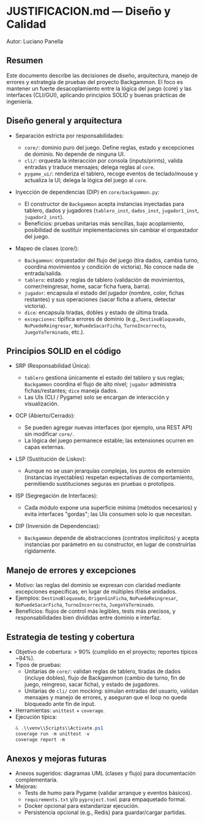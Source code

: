# JUSTIFICACION.md — Diseño y Calidad

Autor: Luciano Panella

Resumen
-------
Este documento describe las decisiones de diseño, arquitectura, manejo de errores y estrategia de pruebas del proyecto Backgammon. El foco es mantener un fuerte desacoplamiento entre la lógica del juego (core) y las interfaces (CLI/GUI), aplicando principios SOLID y buenas prácticas de ingeniería.

Diseño general y arquitectura
----------------------------
- Separación estricta por responsabilidades:
	- `core/`: dominio puro del juego. Define reglas, estado y excepciones de dominio. No depende de ninguna UI.
	- `cli/`: orquesta la interacción por consola (inputs/prints), valida entradas y traduce mensajes; delega reglas al `core`.
	- `pygame_ui/`: renderiza el tablero, recoge eventos de teclado/mouse y actualiza la UI; delega la lógica del juego al `core`.

- Inyección de dependencias (DIP) en `core/backgammon.py`:
	- El constructor de `Backgammon` acepta instancias inyectadas para tablero, dados y jugadores (`tablero_inst`, `dados_inst`, `jugador1_inst`, `jugador2_inst`).
	- Beneficios: pruebas unitarias más sencillas, bajo acoplamiento, posibilidad de sustituir implementaciones sin cambiar el orquestador del juego.

- Mapeo de clases (core/):
	- `Backgammon`: orquestador del flujo del juego (tira dados, cambia turno, coordina movimientos y condición de victoria). No conoce nada de entrada/salida.
	- `tablero`: estado y reglas de tablero (validación de movimientos, comer/reingresar, home, sacar ficha fuera, barra).
	- `jugador`: encapsula el estado del jugador (nombre, color, fichas restantes) y sus operaciones (sacar ficha a afuera, detectar victoria).
	- `dice`: encapsula tiradas, dobles y estado de última tirada.
	- `excepciones`: tipifica errores de dominio (e.g., `DestinoBloqueado`, `NoPuedeReingresar`, `NoPuedeSacarFicha`, `TurnoIncorrecto`, `JuegoYaTerminado`, etc.).

Principios SOLID en el código
-----------------------------
- SRP (Responsabilidad Única):
	- `tablero` gestiona únicamente el estado del tablero y sus reglas; `Backgammon` coordina el flujo de alto nivel; `jugador` administra fichas/restantes; `dice` maneja dados.
	- Las UIs (CLI / Pygame) solo se encargan de interacción y visualización.

- OCP (Abierto/Cerrado):
	- Se pueden agregar nuevas interfaces (por ejemplo, una REST API) sin modificar `core/`.
	- La lógica del juego permanece estable; las extensiones ocurren en capas externas.

- LSP (Sustitución de Liskov):
	- Aunque no se usan jerarquías complejas, los puntos de extensión (instancias inyectables) respetan expectativas de comportamiento, permitiendo sustituciones seguras en pruebas o prototipos.

- ISP (Segregación de Interfaces):
	- Cada módulo expone una superficie mínima (métodos necesarios) y evita interfaces "gordas"; las UIs consumen solo lo que necesitan.

- DIP (Inversión de Dependencias):
	- `Backgammon` depende de abstracciones (contratos implícitos) y acepta instancias por parámetro en su constructor, en lugar de construirlas rígidamente.

Manejo de errores y excepciones
-------------------------------
- Motivo: las reglas del dominio se expresan con claridad mediante excepciones específicas, en lugar de múltiples if/else anidados.
- Ejemplos: `DestinoBloqueado`, `OrigenSinFicha`, `NoPuedeReingresar`, `NoPuedeSacarFicha`, `TurnoIncorrecto`, `JuegoYaTerminado`.
- Beneficios: flujos de control más legibles, tests más precisos, y responsabilidades bien divididas entre dominio e interfaz.

Estrategia de testing y cobertura
---------------------------------
- Objetivo de cobertura: > 90% (cumplido en el proyecto; reportes típicos ~94%).
- Tipos de pruebas:
	- Unitarias de `core/`: validan reglas de tablero, tiradas de dados (incluye dobles), flujo de Backgammon (cambio de turno, fin de juego, reingreso, sacar ficha), y estado de jugadores.
	- Unitarias de `cli/` con mocking: simulan entradas del usuario, validan mensajes y manejo de errores, y aseguran que el loop no queda bloqueado ante fin de input.
- Herramientas: `unittest` + `coverage`.
- Ejecución típica:
	```powershell
	& .\\venv\\Scripts\\Activate.ps1
	coverage run -m unittest -v
	coverage report -m
	```

Anexos y mejoras futuras
------------------------
- Anexos sugeridos: diagramas UML (clases y flujo) para documentación complementaria.
- Mejoras:
	- Tests de humo para Pygame (validar arranque y eventos básicos).
	- `requirements.txt` y/o `pyproject.toml` para empaquetado formal.
	- Docker opcional para estandarizar ejecución.
	- Persistencia opcional (e.g., Redis) para guardar/cargar partidas.

